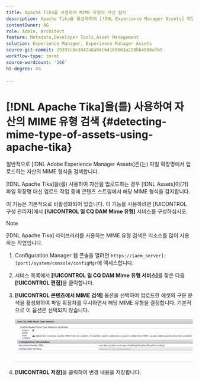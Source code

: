 ```yaml
---
title: Apache Tika를 사용하여 MIME 유형의 자산 탐지
description: Apache Tika를 활성화하여 [!DNL Experience Manager Assets] 파일 확장명 대신 업로드 작업 중에 콘텐츠 스트림에서 MIME 유형의 자산을 감지합니다.
contentOwner: AG
role: Admin, Architect
feature: Metadata,Developer Tools,Asset Management
solution: Experience Manager, Experience Manager Assets
source-git-commit: 29391c8e3042a8a04c64165663a228bb4886afb5
workflow-type: tm+mt
source-wordcount: '166'
ht-degree: 4%

---
```


# [!DNL Apache Tika]을(를) 사용하여 자산의 MIME 유형 검색 {#detecting-mime-type-of-assets-using-apache-tika}

일반적으로 [!DNL Adobe Experience Manager Assets]은(는) 파일 확장명에서 업로드하는 자산의 MIME 형식을 검색합니다.

[!DNL Apache Tika]을(를) 사용하여 자산을 업로드하는 경우 [!DNL Assets]이(가) 파일 확장명 대신 업로드 작업 중에 콘텐츠 스트림에서 해당 MIME 형식을 감지합니다.

이 기능은 기본적으로 비활성화되어 있습니다. 이 기능을 사용하려면 [!UICONTROL 구성 관리자]에서 **[!UICONTROL 일 CQ DAM Mime 유형]** 서비스를 구성하십시오.

>[!NOTE]
>
>[!DNL Apache Tika] 라이브러리를 사용하는 MIME 유형 검색은 리소스를 많이 사용하는 작업입니다.

1. Configuration Manager 웹 콘솔을 열려면 `https://[aem_server]:[port]/system/console/configMgr`에 액세스합니다.

1. 서비스 목록에서 **[!UICONTROL 일 CQ DAM Mime 유형 서비스]**&#x200B;를 찾은 다음 **[!UICONTROL 편집]**&#x200B;을 클릭합니다.

1. **[!UICONTROL 콘텐츠에서 MIME 검색]** 옵션을 선택하여 업로드한 에셋의 구문 분석을 활성화하여 파일 확장자를 무시하면서 해당 MIME 유형을 결정합니다. 기본적으로 이 옵션은 선택되지 않습니다.

   ![chlimage_1-333](assets/chlimage_1-333.png)

1. **[!UICONTROL 저장]**&#x200B;을 클릭하여 변경 내용을 저장합니다.
